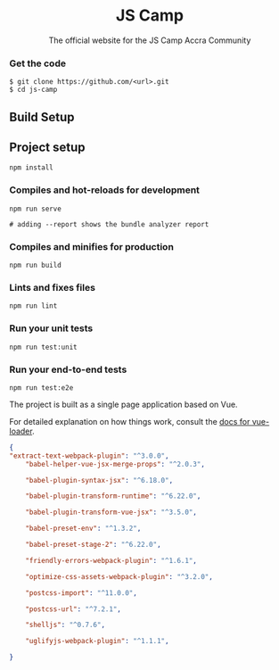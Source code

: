 <h1 align=center><b>JS Camp</b></h1>
<p align="center">The official website for the JS Camp Accra Community</p>
 
### Get the code 
```terminal
$ git clone https://github.com/<url>.git
$ cd js-camp

```

## Build Setup


## Project setup
```
npm install
```

### Compiles and hot-reloads for development
```
npm run serve

# adding --report shows the bundle analyzer report
```

### Compiles and minifies for production
```
npm run build
```

### Lints and fixes files
```
npm run lint
```

### Run your unit tests
```
npm run test:unit
```

### Run your end-to-end tests
```
npm run test:e2e
```


The project is built as a single page application based on Vue.

For detailed explanation on how things work,
consult the [docs for vue-loader](http://vuejs.github.io/vue-loader).

```json
{
"extract-text-webpack-plugin": "^3.0.0",
    "babel-helper-vue-jsx-merge-props": "^2.0.3",

    "babel-plugin-syntax-jsx": "^6.18.0",

    "babel-plugin-transform-runtime": "^6.22.0",

    "babel-plugin-transform-vue-jsx": "^3.5.0",

    "babel-preset-env": "^1.3.2",

    "babel-preset-stage-2": "^6.22.0",

    "friendly-errors-webpack-plugin": "^1.6.1",

    "optimize-css-assets-webpack-plugin": "^3.2.0",

    "postcss-import": "^11.0.0",

    "postcss-url": "^7.2.1",

    "shelljs": "^0.7.6",

    "uglifyjs-webpack-plugin": "^1.1.1",

}
```
